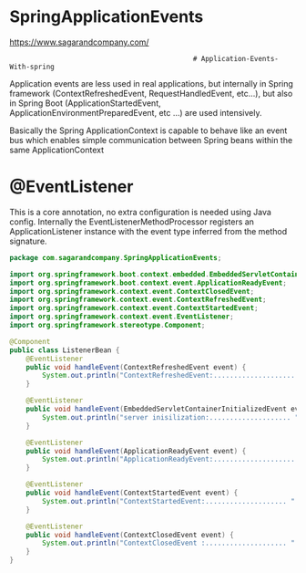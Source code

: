 # SpringApplicationEvents
https://www.sagarandcompany.com/


                                                 # Application-Events-With-spring


Application events are less used in real applications, but internally in Spring framework (ContextRefreshedEvent, RequestHandledEvent, etc…),
but also in Spring Boot (ApplicationStartedEvent, ApplicationEnvironmentPreparedEvent, etc …) are used intensively.

Basically the Spring ApplicationContext is capable to behave like an event bus which enables simple communication between Spring beans 
within the same ApplicationContext

# @EventListener
This is a core annotation, no extra configuration is needed using Java config. Internally the EventListenerMethodProcessor 
registers an ApplicationListener instance with the event type inferred from the method signature.

```java
package com.sagarandcompany.SpringApplicationEvents;

import org.springframework.boot.context.embedded.EmbeddedServletContainerInitializedEvent;
import org.springframework.boot.context.event.ApplicationReadyEvent;
import org.springframework.context.event.ContextClosedEvent;
import org.springframework.context.event.ContextRefreshedEvent;
import org.springframework.context.event.ContextStartedEvent;
import org.springframework.context.event.EventListener;
import org.springframework.stereotype.Component;

@Component
public class ListenerBean {
    @EventListener
    public void handleEvent(ContextRefreshedEvent event) {
        System.out.println("ContextRefreshedEvent:.................... " + event);
    }

    @EventListener
    public void handleEvent(EmbeddedServletContainerInitializedEvent event) {
        System.out.println("server inisilization:.................... " + event);
    }

    @EventListener
    public void handleEvent(ApplicationReadyEvent event) {
        System.out.println("ApplicationReadyEvent:.................... " + event);
    }

    @EventListener
    public void handleEvent(ContextStartedEvent event) {
        System.out.println("ContextStartedEvent:.................... " + event);
    }

    @EventListener
    public void handleEvent(ContextClosedEvent event) {
        System.out.println("ContextClosedEvent :.................... " + event);
    }
}
```
